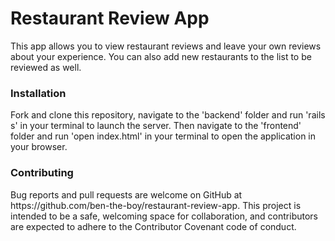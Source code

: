 # Restaurant Review App
This app allows you to view restaurant reviews and leave your own reviews about your experience. You can also add new restaurants to the list to be reviewed as well.
<h3>Installation</h3>
Fork and clone this repository, navigate to the 'backend' folder and run 'rails s' in your terminal to launch the server. Then navigate to the 'frontend' folder and run 'open index.html' in your terminal to open the application in your browser.
<h3>Contributing</h3>
Bug reports and pull requests are welcome on GitHub at https://github.com/ben-the-boy/restaurant-review-app. This project is intended to be a safe, welcoming space for collaboration, and contributors are expected to adhere to the Contributor Covenant code of conduct.
